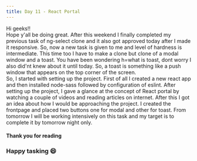 ```yaml
---
title: Day 11 - React Portal
---
```

Hi geeks!!   
Hope y'all be doing great. After this weekend I finally completed my previous task of ng-select clone and it also got approved today after I made it responsive. So, now a new task is given 
to me and level of hardness is intermediate. This time too I have to make a clone but clone of a modal window and a toast. You have been wondering h=what is toast, dont worry I also 
did'nt knew about it until today. So, a toast is something like a push window that appears on the top corner of the screen.      
So, I started with setting up the project. First of all I created a new react app and then installed node-sass  followed by configuration of eslint. After setting up the project, I 
gave a glance at the concept of React portal by watching a couple of videos and reading articles on internet. After this I got an idea about how I would be approaching the project. 
I created the frontpage and placed two buttons one for modal and other for toast. From tomorrow I will be working intensively on this task and my target is to complete it by tomorrow 
night only.
#### Thank you for reading
### Happy tasking 😄
